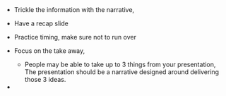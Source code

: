 
## 

- Trickle the information with the narrative, 
- Have a recap slide
- Practice timing, make sure not to run over
- Focus on the take away, 
	- People may be able to take up to 3 things from your presentation, The presentation should be a narrative designed around delivering those 3 ideas.

- 